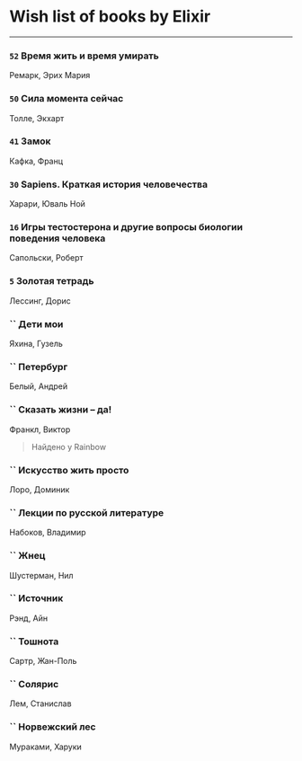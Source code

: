 # Wish list of books by Elixir
---

### `52` Время жить и время умирать
Ремарк, Эрих Мария

### `50` Сила момента сейчас
Толле, Экхарт

### `41` Замок
Кафка, Франц

### `30` Sapiens. Краткая история человечества
Харари, Юваль Ной

### `16` Игры тестостерона и другие вопросы биологии поведения человека
Сапольски, Роберт

### `5` Золотая тетрадь
Лессинг, Дорис

### `` Дети мои
Яхина, Гузель

### `` Петербург
Белый, Андрей

### `` Сказать жизни – да!
Франкл, Виктор
> Найдено у Rainbow

### `` Искусство жить просто
Лоро, Доминик

### `` Лекции по русской литературе
Набоков, Владимир

### `` Жнец
Шустерман, Нил

### `` Источник
Рэнд, Айн

### `` Тошнота
Сартр, Жан-Поль

### `` Солярис
Лем, Станислав

### `` Норвежский лес
Мураками, Харуки

